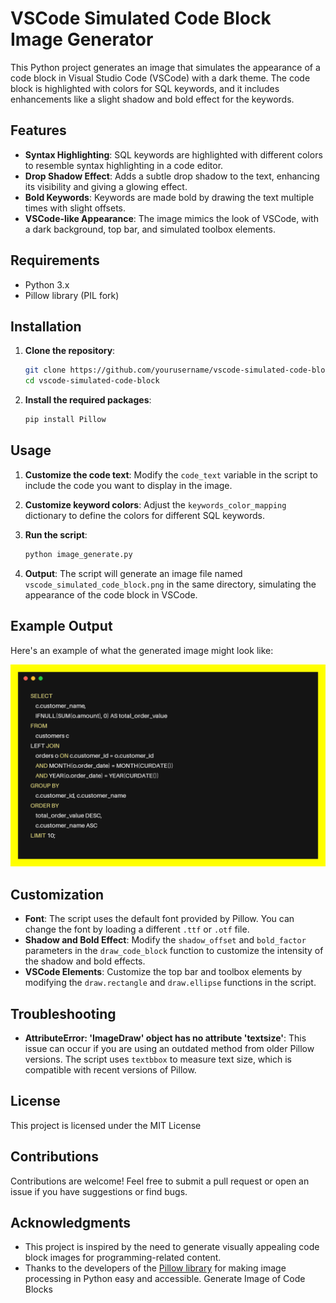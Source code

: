 # VSCode Simulated Code Block Image Generator

This Python project generates an image that simulates the appearance of a code block in Visual Studio Code (VSCode) with a dark theme. The code block is highlighted with colors for SQL keywords, and it includes enhancements like a slight shadow and bold effect for the keywords.

## Features

- **Syntax Highlighting**: SQL keywords are highlighted with different colors to resemble syntax highlighting in a code editor.
- **Drop Shadow Effect**: Adds a subtle drop shadow to the text, enhancing its visibility and giving a glowing effect.
- **Bold Keywords**: Keywords are made bold by drawing the text multiple times with slight offsets.
- **VSCode-like Appearance**: The image mimics the look of VSCode, with a dark background, top bar, and simulated toolbox elements.

## Requirements

- Python 3.x
- Pillow library (PIL fork)

## Installation

1. **Clone the repository**:
    ```bash
    git clone https://github.com/yourusername/vscode-simulated-code-block.git
    cd vscode-simulated-code-block
    ```

2. **Install the required packages**:
    ```bash
    pip install Pillow
    ```

## Usage

1. **Customize the code text**:
    Modify the `code_text` variable in the script to include the code you want to display in the image.

2. **Customize keyword colors**:
    Adjust the `keywords_color_mapping` dictionary to define the colors for different SQL keywords.

3. **Run the script**:
    ```bash
    python image_generate.py
    ```

4. **Output**:
    The script will generate an image file named `vscode_simulated_code_block.png` in the same directory, simulating the appearance of the code block in VSCode.

## Example Output

Here's an example of what the generated image might look like:

![VSCode Simulated Code Block](code_image.png)

## Customization

- **Font**: The script uses the default font provided by Pillow. You can change the font by loading a different `.ttf` or `.otf` file.
- **Shadow and Bold Effect**: Modify the `shadow_offset` and `bold_factor` parameters in the `draw_code_block` function to customize the intensity of the shadow and bold effects.
- **VSCode Elements**: Customize the top bar and toolbox elements by modifying the `draw.rectangle` and `draw.ellipse` functions in the script.

## Troubleshooting

- **AttributeError: 'ImageDraw' object has no attribute 'textsize'**: This issue can occur if you are using an outdated method from older Pillow versions. The script uses `textbbox` to measure text size, which is compatible with recent versions of Pillow.

## License

This project is licensed under the MIT License 

## Contributions

Contributions are welcome! Feel free to submit a pull request or open an issue if you have suggestions or find bugs.

## Acknowledgments

- This project is inspired by the need to generate visually appealing code block images for programming-related content.
- Thanks to the developers of the [Pillow library](https://python-pillow.org/) for making image processing in Python easy and accessible.
Generate Image of Code Blocks
